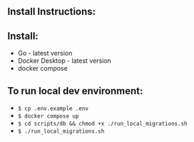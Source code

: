 Install Instructions:
--
Install:
--
- Go - latest version
- Docker Desktop - latest version
- docker compose

To run local dev environment:
--
- `$ cp .env.example .env`
- `$ docker compose up`
- `$ cd scripts/db && chmod +x ./run_local_migrations.sh`
- `$ ./run_local_migrations.sh`
